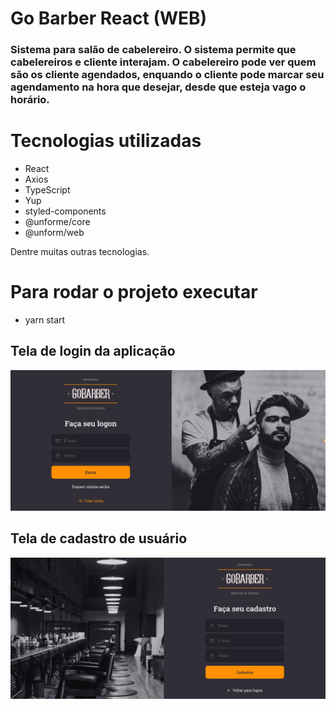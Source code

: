# Go Barber React (WEB)

### Sistema para salão de cabelereiro. O sistema permite que cabelereiros e cliente interajam. O cabelereiro pode ver quem são os cliente agendados, enquando o cliente pode marcar seu agendamento na hora que desejar, desde que esteja vago o horário.

# Tecnologias utilizadas

- React
- Axios
- TypeScript
- Yup
- styled-components
- @unforme/core
- @unform/web

Dentre muitas outras tecnologias.

# Para rodar o projeto executar

* yarn start

## Tela de login da aplicação

![Alt text](./src/assets/logingobarber.png 'Title')

## Tela de cadastro de usuário

![Alt text](./src/assets/cadastrogobarber.png 'Title')
